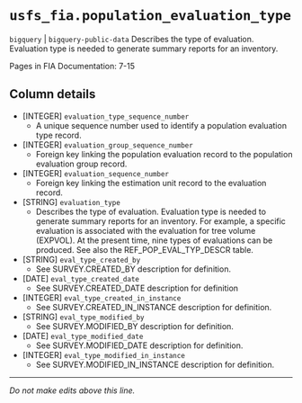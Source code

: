 # `usfs_fia.population_evaluation_type`
`bigquery` | `bigquery-public-data`
Describes the type of evaluation. Evaluation type is needed to generate summary reports for an inventory.	

Pages in FIA Documentation: 7-15

## Column details
* [INTEGER]   `evaluation_type_sequence_number`
  - A unique sequence number used to identify a population evaluation type record.
* [INTEGER]   `evaluation_group_sequence_number`
  - Foreign key linking the population evaluation record to the population evaluation group record.
* [INTEGER]   `evaluation_sequence_number`
  - Foreign key linking the estimation unit record to the evaluation record.
* [STRING]    `evaluation_type`
  - Describes the type of evaluation. Evaluation type is needed to generate summary reports for an inventory. For example, a specific evaluation is associated with the evaluation for tree volume (EXPVOL). At the present time, nine types of evaluations can be produced. See also the REF_POP_EVAL_TYP_DESCR table.
* [STRING]    `eval_type_created_by`
  - See SURVEY.CREATED_BY description for definition.
* [DATE]      `eval_type_created_date`
  - See SURVEY.CREATED_DATE description for definition
* [INTEGER]   `eval_type_created_in_instance`
  - See SURVEY.CREATED_IN_INSTANCE description for definition.
* [STRING]    `eval_type_modified_by`
  - See SURVEY.MODIFIED_BY description for definition.
* [DATE]      `eval_type_modified_date`
  - See SURVEY.MODIFIED_DATE description for definition.
* [INTEGER]   `eval_type_modified_in_instance`
  - See SURVEY.MODIFIED_IN_INSTANCE description for definition.

-------------------------------------------------------------------------------
*Do not make edits above this line.*
